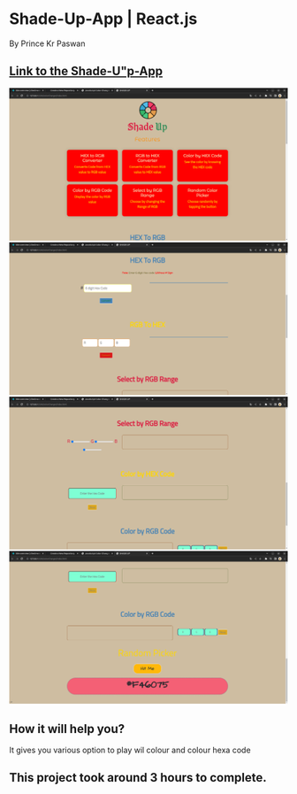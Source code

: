 # Shade-Up-App | React.js

By Prince Kr Paswan

## [Link to the Shade-U"p-App](https://shade-up-prince.netlify.app/)


![Completed Website](./s1.png)
![](./s2.png)
![](./s3.png)
![](./s4.png)




## How it will help you?

It gives you various option to play 
wil colour and colour hexa code 

## This project took around 3 hours to complete.